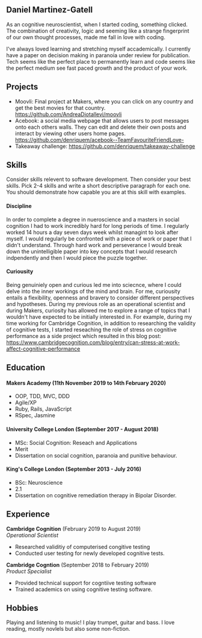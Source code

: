 ## Daniel Martinez-Gatell

As an cognitive neuroscientist, when I started coding, something clicked. The combination of creativity, logic and seeming like a strange fingerprint of our own thought processes, made me fall in love with coding.

I've always loved learning and stretching myself accademically. I currently have a paper on decision making in paranoia under review for publication. Tech seems like the perfect place to permanently learn and code seems like the perfect medium see fast paced growth and the product of your work.

## Projects

- Moovli: Final project at Makers, where you can click on any country and get the best movies for that country. https://github.com/AndreaDiotallevi/moovli
- Acebook: a social media webpage that allows users to post messages onto each others walls. They can edit and delete their own posts and interact by viewing other users home pages. https://github.com/denriquem/acebook--TeamFavouriteFriendLove-
- Takeaway challenge: https://github.com/denriquem/takeaway-challenge

## Skills

Consider skills relevent to software development. Then consider your best skills. Pick 2-4 skills and write a short descriptive paragraph for each one. You should demonstrate how capable you are at this skill with examples.

#### Discipline

In order to complete a degree in nueroscience and a masters in social cognition I had to work incredibly hard for long periods of time. I regularly worked 14 hours a day seven days week whilst managint to look after myself. I would regularly be confronted with a piece of work or paper that I didn't understand. Through hard work and perseverance I would break down the unintelligible paper into key concepts that I would research indpendently and then I would piece the puzzle together.


#### Curiousity

Being genuiniely open and curious led me into sciecnce, where I could delve into the inner workings of the mind and brain. For me, curiousity entails a flexibility, openness and bravery to consider different perspectives and hypotheses. During my previous role as an operational scientist and during Makers, curiosity has allowed me to explore a range of topics that I wouldn't have expected to be initially interested in. For example, during my time working for Cambridge Cognition, in addition to researching the validity of cognitive tests, I started reseaching the role of stress on cognitive performance as a side project which resulted in this blog post: https://www.cambridgecognition.com/blog/entry/can-stress-at-work-affect-cognitive-performance


## Education

#### Makers Academy (11th November 2019 to 14th February 2020)

- OOP, TDD, MVC, DDD
- Agile/XP
- Ruby, Rails, JavaScript
- RSpec, Jasmine

#### University College London (September 2017 - August 2018)

- MSc: Social Cognition: Reseach and Applications
- Merit 
- Dissertation on social cognition, paranoia and punitive behaviour.

#### King's College London (September 2013 - July 2016)

- BSc: Neuroscience
- 2.1 
- Dissertation on cognitive remediation therapy in Bipolar Disorder.

## Experience

**Cambridge Cognition** (February 2019 to August 2019)    
*Operational Scientist*  
- Researched validitiy of computerised congitive testing
- Conducted user testing for newly developed cognitive tests.

**Cambridge Cogntion** (September 2018 to February 2019)   
*Product Specialist*  
- Provided technical support for cogntiive testing software
- Trained academics on using cognitive testing software.

## Hobbies

Playing and listening to music! I play trumpet, guitar and bass. I love reading, mostly novlels but also some non-fiction. 
